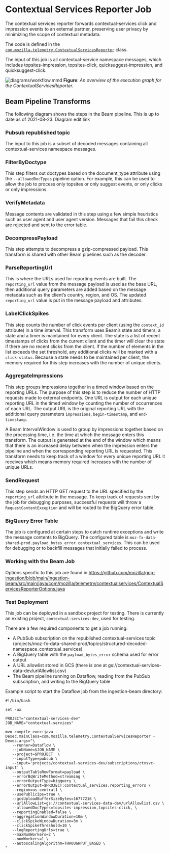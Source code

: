 # Contextual Services Reporter Job

The contextual services reporter forwards contextual-services click and impression events
to an external partner, preserving user privacy by minimizing the scope of contextual metadata.

The code is defined in the [`com.mozilla.telemetry.ContextualServicesReporter`](https://github.com/mozilla/gcp-ingestion/blob/main/ingestion-beam/src/main/java/com/mozilla/telemetry/ContextualServicesReporter.java) class.

The input of this job is all contextual-service namespace messages, which includes topsites-impression, topsites-click, quicksuggest-impression, and quicksuggest-click.

![diagrams/workflow.mmd](../../diagrams/ctxtsvc-sender.svg)
**Figure**: _An overview of the execution graph for the ContextualServicesReporter._

## Beam Pipeline Transforms
The following diagram shows the steps in the Beam pipeline. This is up to date as of 2021-08-23.
Diagram edit link

### Pubsub republished topic
The input to this job is a subset of decoded messages containing all contextual-services namespace messages.

### FilterByDoctype
This step filters out doctypes based on the document_type attribute using the `--allowedDocTypes` pipeline option.  For example, this can be used to allow the job to process only topsites or only suggest events, or only clicks or only impressions.

### VerifyMetadata
Message contents are validated in this step using a few simple heuristics such as user agent and user agent version.  Messages that fail this check are rejected and sent to the error table.

### DecompressPayload
This step attempts to decompress a gzip-compressed payload.  This transform is shared with other Beam pipelines such as the decoder.

### ParseReportingUrl
This is where the URLs used for reporting events are built.  The `reporting_url` value from the message payload is used as the base URL, then additional query parameters are added based on the message metadata such as the client’s country, region, and OS.  The updated `reporting_url` value is put in the message payload and attributes.

### LabelClickSpikes
This step counts the number of click events per client (using the `context_id` attribute) in a time interval. This transform uses Beam’s state and timers; a state and a timer is maintained for every client.  The state is a list of recent timestamps of clicks from the current client and the timer will clear the state if there are no recent clicks from the client.  If the number of elements in the list exceeds the set threshold, any additional clicks will be marked with a `click-status`.  Because a state needs to be maintained per client, the memory required for this step increases with the number of unique clients.

### AggregateImpressions
This step groups impressions together in a timed window based on the reporting URLs.  The purpose of this step is to reduce the number of HTTP requests made to external endpoints.  One URL is output for each unique reporting URL in the timed window by counting the number of occurrences of each URL.  The output URL is the original reporting URL with the additional query parameters `impressions`, `begin-timestamp`, and `end-timestamp`.

A Beam IntervalWindow is used to group by impressions together based on the processing time, i.e. the time at which the message enters this transform.  The output is generated at the end of the window which means that there is an increased delay between when the impression enters the pipeline and when the corresponding reporting URL is requested.  This transform needs to keep track of a window for every unique reporting URL it receives which means memory required increases with the number of unique URLs.

### SendRequest
This step sends an HTTP GET request to the URL specified by the `reporting_url` attribute in the message.  To keep track of requests sent by the job for debugging purposes, successful requests will throw a `RequestContentException` and will be routed to the BigQuery error table.

### BigQuery Error Table
The job is configured at certain steps to catch runtime exceptions and write the message contents to BigQuery.  The configured table is `moz-fx-data-shared-prod.payload_bytes_error.contextual_services`.  This can be used for debugging or to backfill messages that initially failed to process.

### Working with the Beam Job
Options specific to this job are found in https://github.com/mozilla/gcp-ingestion/blob/main/ingestion-beam/src/main/java/com/mozilla/telemetry/contextualservices/ContextualServicesReporterOptions.java

### Test Deployment
This job can be deployed in a sandbox project for testing.  There is currently an existing project, `contextual-services-dev`, used for testing.

There are a few required components to get a job running: 
- A PubSub subscription on the republished contextual-services topic (projects/moz-fx-data-shared-prod/topics/structured-decoded-namespace_contextual_services)
- A BigQuery table with the `payload_bytes_error` schema used for error output
- A URL allowlist stored in GCS (there is one at gs://contextual-services-data-dev/urlAllowlist.csv)
- The Beam pipeline running on Dataflow, reading from the PubSub subscription, and writing to the BigQuery table

Example script to start the Dataflow job from the ingestion-beam directory:
```
#!/bin/bash

set -ux

PROJECT="contextual-services-dev"
JOB_NAME="contextual-services"

mvn compile exec:java -Dexec.mainClass=com.mozilla.telemetry.ContextualServicesReporter -Dexec.args="\
   --runner=Dataflow \
   --jobName=$JOB_NAME \
   --project=$PROJECT  \
   --inputType=pubsub \
   --input='projects/contextual-services-dev/subscriptions/ctxsvc-input' \
   --outputTableRowFormat=payload \
   --errorBqWriteMethod=streaming \
   --errorOutputType=bigquery \
   --errorOutput=$PROJECT:contextual_services.reporting_errors \
   --region=us-central1 \
   --usePublicIps=true \
   --gcsUploadBufferSizeBytes=16777216 \
   --urlAllowList=gs://contextual-services-data-dev/urlAllowlist.csv \
   --allowedDocTypes=topsites-impression,topsites-click, \
   --reportingEnabled=false \
   --aggregationWindowDuration=10m \
   --clickSpikeWindowDuration=3m \
   --clickSpikeThreshold=10 \
   --logReportingUrls=true \
   --maxNumWorkers=2 \
   --numWorkers=1 \
   --autoscalingAlgorithm=THROUGHPUT_BASED \
"
```

